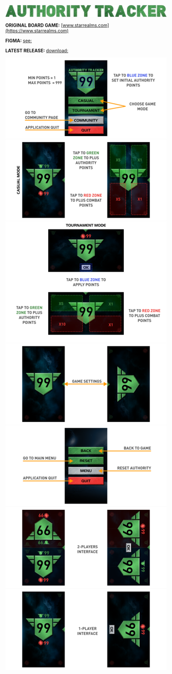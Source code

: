 ![Model](Promo/Promo_Main.png)

**ORIGINAL BOARD GAME:** [www.starrealms.com](https://www.starrealms.com)

**FIGMA:** [see:](https://www.figma.com/file/KTYZqqU3yKmgi3KuWg34NU/Authority-tracker)

**LATEST RELEASE:** [download:](https://github.com/SergeyKhanin/AuthorityTracker/releases)

![Model](Tutorial/Tutorial_Page_1.png)
![Model](Tutorial/Tutorial_Page_2.png)
![Model](Tutorial/Tutorial_Page_3.png)
![Model](Tutorial/Tutorial_Page_4.png)
![Model](Tutorial/Tutorial_Page_5.png)
![Model](Tutorial/Tutorial_Page_6.png)
![Model](Tutorial/Tutorial_Page_7.png)
